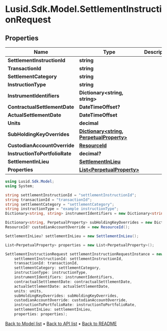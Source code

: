 # Lusid.Sdk.Model.SettlementInstructionRequest

## Properties

Name | Type | Description | Notes
------------ | ------------- | ------------- | -------------
**SettlementInstructionId** | **string** |  | 
**TransactionId** | **string** |  | 
**SettlementCategory** | **string** |  | 
**InstructionType** | **string** |  | [optional] 
**InstrumentIdentifiers** | **Dictionary&lt;string, string&gt;** |  | 
**ContractualSettlementDate** | **DateTimeOffset?** |  | [optional] 
**ActualSettlementDate** | **DateTimeOffset** |  | 
**Units** | **decimal** |  | 
**SubHoldingKeyOverrides** | [**Dictionary&lt;string, PerpetualProperty&gt;**](PerpetualProperty.md) |  | [optional] 
**CustodianAccountOverride** | [**ResourceId**](ResourceId.md) |  | [optional] 
**InstructionToPortfolioRate** | **decimal?** |  | [optional] 
**SettlementInLieu** | [**SettlementInLieu**](SettlementInLieu.md) |  | [optional] 
**Properties** | [**List&lt;PerpetualProperty&gt;**](PerpetualProperty.md) |  | [optional] 

```csharp
using Lusid.Sdk.Model;
using System;

string settlementInstructionId = "settlementInstructionId";
string transactionId = "transactionId";
string settlementCategory = "settlementCategory";
string instructionType = "example instructionType";
Dictionary<string, string> instrumentIdentifiers = new Dictionary<string, string>();decimal units = "units";

Dictionary<string, PerpetualProperty> subHoldingKeyOverrides = new Dictionary<string, PerpetualProperty>();
ResourceId? custodianAccountOverride = new ResourceId();

SettlementInLieu? settlementInLieu = new SettlementInLieu();

List<PerpetualProperty> properties = new List<PerpetualProperty>();

SettlementInstructionRequest settlementInstructionRequestInstance = new SettlementInstructionRequest(
    settlementInstructionId: settlementInstructionId,
    transactionId: transactionId,
    settlementCategory: settlementCategory,
    instructionType: instructionType,
    instrumentIdentifiers: instrumentIdentifiers,
    contractualSettlementDate: contractualSettlementDate,
    actualSettlementDate: actualSettlementDate,
    units: units,
    subHoldingKeyOverrides: subHoldingKeyOverrides,
    custodianAccountOverride: custodianAccountOverride,
    instructionToPortfolioRate: instructionToPortfolioRate,
    settlementInLieu: settlementInLieu,
    properties: properties);
```

[Back to Model list](../README.md#documentation-for-models) &#8226; [Back to API list](../README.md#documentation-for-api-endpoints) &#8226; [Back to README](../README.md)
